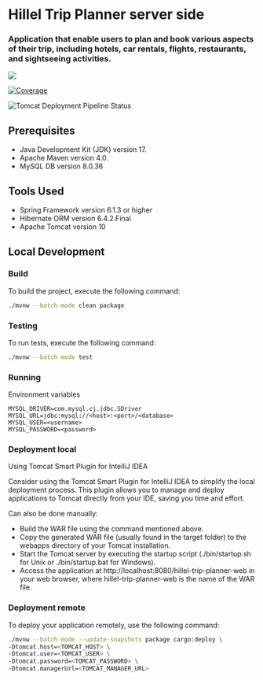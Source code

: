 # Hillel Trip Planner server side

### Application that enable users to plan and book various aspects of their trip, including hotels, car rentals, flights, restaurants, and sightseeing activities.

![](https://github.com/ownerofglory/hillel-trip-planner-backend/actions/workflows/main.yml/badge.svg)


[![Coverage](https://sonar.ownerofglory.com/api/project_badges/measure?project=Hillel-Trip-Planner&metric=coverage&token=sqb_886143ce12e2f96bb54f38ad77e4dc0b15d6fd22)](https://sonar.ownerofglory.com/dashboard?id=Hillel-Trip-Planner)


![Tomcat Deployment Pipeline Status](https://github.com/ownerofglory/hillel-trip-planner-backend/actions/workflows/tomcat-pipeline.yml/badge.svg)


## Prerequisites

- Java Development Kit (JDK) version 17.
- Apache Maven version 4.0.
- MySQL DB version 8.0.36

## Tools Used

- Spring Framework version 6.1.3 or higher
- Hibernate ORM version 6.4.2.Final
- Apache Tomcat version 10

## Local Development

### Build

To build the project, execute the following command:

```bash
./mvnw --batch-mode clean package 
```
### Testing

To run tests, execute the following command:

```bash
./mvnw --batch-mode test
```

### Running

Environment variables

    MYSQL_DRIVER=com.mysql.cj.jdbc.SDriver
    MYSQL_URL=jdbc:mysql://<host>:<port>/<database>
    MYSQL_USER=<username>
    MYSQL_PASSWORD=<password>

### Deployment local

Using Tomcat Smart Plugin for IntelliJ IDEA

Consider using the Tomcat Smart Plugin for IntelliJ IDEA to simplify the local deployment process. This plugin allows you to manage and deploy applications to Tomcat directly from your IDE, saving you time and effort.

Сan also be done manually:
- Build the WAR file using the command mentioned above.
- Copy the generated WAR file (usually found in the target folder) to the webapps directory of your Tomcat installation.
- Start the Tomcat server by executing the startup script (./bin/startup.sh for Unix or ./bin/startup.bat for Windows).
- Access the application at http://localhost:8080/hillel-trip-planner-web in your web browser, where hillel-trip-planner-web is the name of the WAR file.


### Deployment remote 

To deploy your application remotely, use the following command:

```bash
./mvnw --batch-mode --update-snapshots package cargo:deploy \
-Dtomcat.host=<TOMCAT_HOST> \
-Dtomcat.user=<TOMCAT_USER> \
-Dtomcat.password=<TOMCAT_PASSWORD> \
-Dtomcat.managerUrl=<TOMCAT_MANAGER_URL>
```

